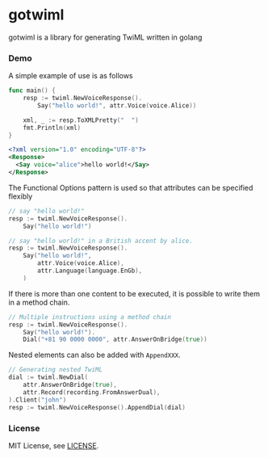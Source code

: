 # gotwiml

gotwiml is a library for generating TwiML written in golang

### Demo

A simple example of use is as follows

```go
func main() {
    resp := twiml.NewVoiceResponse().
        Say("hello world!", attr.Voice(voice.Alice))

    xml, _ := resp.ToXMLPretty("  ")
    fmt.Println(xml)
}
```
```xml
<?xml version="1.0" encoding="UTF-8"?>
<Response>
  <Say voice="alice">hello world!</Say>
</Response>
```

The Functional Options pattern is used so that attributes can be specified flexibly

```go
// say "hello world!"
resp := twiml.NewVoiceResponse().
    Say("hello world!")
```
```go
// say "hello world!" in a British accent by alice.
resp := twiml.NewVoiceResponse().
    Say("hello world!",
        attr.Voice(voice.Alice),
        attr.Language(language.EnGb),
    )
```

If there is more than one content to be executed, it is possible to write them in a method chain.

```go
// Multiple instructions using a method chain
resp := twiml.NewVoiceResponse().
    Say("hello world!").
    Dial("+81 90 0000 0000", attr.AnswerOnBridge(true))
```

Nested elements can also be added with `AppendXXX`.

```go
// Generating nested TwiML
dial := twiml.NewDial(
    attr.AnswerOnBridge(true),
    attr.Record(recording.FromAnswerDual),
).Client("john")
resp := twiml.NewVoiceResponse().AppendDial(dial)
```

### License
MIT License, see [LICENSE](https://github.com/homie-dev/gotwiml/blob/master/LICENSE).